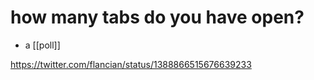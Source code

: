 # how many tabs do you have open?

- a [[poll]]

https://twitter.com/flancian/status/1388866515676639233